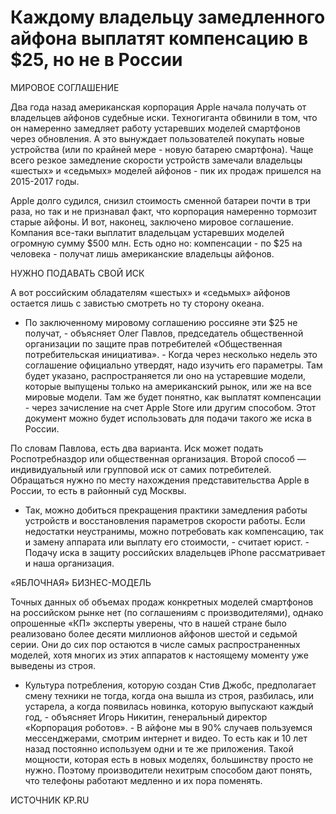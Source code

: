 # Каждому владельцу замедленного айфона выплатят компенсацию в $25, но не в России

МИРОВОЕ СОГЛАШЕНИЕ

Два года назад американская корпорация Apple начала получать от владельцев айфонов судебные иски. Техногиганта обвинили в том, что он намеренно замедляет работу устаревших моделей смартфонов через обновления. А это вынуждает пользователей покупать новые устройства (или по крайней мере - новую батарею смартфона). Чаще всего резкое замедление скорости устройств замечали владельцы «шестых» и «седьмых» моделей айфонов - пик их продаж пришелся на 2015-2017 годы.

Apple долго судился, снизил стоимость сменной батареи почти в три раза, но так и не признавал факт, что корпорация намеренно тормозит старые айфоны. И вот, наконец, заключено мировое соглашение. Компания все-таки выплатит владельцам устаревших моделей огромную сумму $500 млн. Есть одно но: компенсации - по $25 на человека - получат лишь американские владельцы айфонов.

НУЖНО ПОДАВАТЬ СВОЙ ИСК

А вот российским обладателям «шестых» и «седьмых» айфонов остается лишь с завистью смотреть но ту сторону океана.

- По заключенному мировому соглашению россияне эти $25 не получат, - объясняет Олег Павлов, председатель общественной организации по защите прав потребителей «Общественная потребительская инициатива». - Когда через несколько недель это соглашение официально утвердят, надо изучить его параметры. Там будет указано, распространяется ли оно на устаревшие модели, которые выпущены только на американский рынок, или же на все мировые модели. Там же будет понятно, как выплатят компенсации - через зачисление на счет Apple Store или другим способом. Этот документ можно будет использовать для подачи такого же иска в России.

По словам Павлова, есть два варианта. Иск может подать Роспотребназдор или общественная организация. Второй способ — индивидуальный или групповой иск от самих потребителей. Обращаться нужно по месту нахождения представительства Apple в России, то есть в районный суд Москвы.

- Так, можно добиться прекращения практики замедления работы устройств и восстановления параметров скорости работы. Если недостатки неустранимы, можно потребовать как компенсацию, так и замену аппарата или выплату его стоимости, - считает юрист. - Подачу иска в защиту российских владельцев iPhone рассматривает и наша организация.

«ЯБЛОЧНАЯ» БИЗНЕС-МОДЕЛЬ

Точных данных об объемах продаж конкретных моделей смартфонов на российском рынке нет (по соглашениям с производителями), однако опрошенные «КП» эксперты уверены, что в нашей стране было реализовано более десяти миллионов айфонов шестой и седьмой серии. Они до сих пор остаются в числе самых распространенных моделей, хотя многих из этих аппаратов к настоящему моменту уже выведены из строя.

- Культура потребления, которую создан Стив Джобс, предполагает смену техники не тогда, когда она вышла из строя, разбилась, или устарела, а когда появилась новинка, которую выпускают каждый год, - объясняет Игорь Никитин, генеральный директор «Корпорация роботов». - В айфоне мы в 90% случаев пользуемся мессенджерами, смотрим интернет и видео. То есть как и 10 лет назад постоянно используем одни и те же приложения. Такой мощности, которая есть в новых моделях, большинству просто не нужно. Поэтому производители нехитрым способом дают понять, что телефоны работают медленно и их пора поменять.

ИСТОЧНИК KP.RU